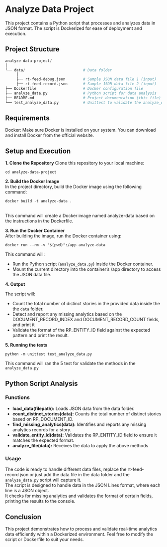 # Analyze Data Project
This project contains a Python script that processes and analyzes data in JSON format. The script is Dockerized for ease of deployment and execution.

## Project Structure

```python
analyze-data-project/
│
└── data/                          # Data folder
     │
     ├── rt-feed-debug.json        # Sample JSON data file 1 (input)
     ├── rt-feed-record.json       # Sample JSON data file 2 (input)
├── Dockerfile                     # Docker configuration file
├── analyze_data.py                # Python script for data analysis
├── README.md                      # Project documentation (this file)
└── test_analyze_data.py           # Unittest to validate the analyze_data.py
```

## Requirements
Docker: Make sure Docker is installed on your system. You can download and install Docker from the official website.

## Setup and Execution
**1. Clone the Repository**
Clone this repository to your local machine:

``` cd analyze-data-project ``` 

**2. Build the Docker Image**
<br>In the project directory, build the Docker image using the following command:

``` docker build -t analyze-data . ```

<br>This command will create a Docker image named analyze-data based on the instructions in the Dockerfile.

**3. Run the Docker Container**
<br>After building the image, run the Docker container using:

``` docker run --rm -v "$(pwd)":/app analyze-data ```

This command will:
* Run the Python script (`analyze_data.py`) inside the Docker container.
* Mount the current directory into the container’s /app directory to access the JSON data file.

**4. Output**

The script will:
* Count the total number of distinct stories in the provided data inside the the `data` folder.
* Detect and report any missing analytics based on the DOCUMENT_RECORD_INDEX and DOCUMENT_RECORD_COUNT fields, and print it
* Validate the format of the RP_ENTITY_ID field against the expected pattern and print the result.


**5. Running the tests**

``` python -m unittest test_analyze_data.py ```

This command will ran the 5 test for validate the methods in the `analyze_data.py`


## Python Script Analysis 

### Functions
- **load_data(filepath):** Loads JSON data from the data folder.
- **count_distinct_stories(data):** Counts the total number of distinct stories based on RP_DOCUMENT_ID.
- **find_missing_analytics(data):** Identifies and reports any missing analytics records for a story.
- **validate_entity_id(data):** Validates the RP_ENTITY_ID field to ensure it matches the expected format.
- **analyze_file(data):** Receives the data to apply the above methods 

### Usage 

The code is ready to handle different data files, replace the rt-feed-record.json or just add the data file in the data folder and the `analyze_data.py` script will capture it.<br>
The script is designed to handle data in the JSON Lines format, where each line is a JSON object.<br>
It checks for missing analytics and validates the format of certain fields, printing the results to the console.<br>

## Conclusion
This project demonstrates how to process and validate real-time analytics data efficiently within a Dockerized environment. Feel free to modify the script or Dockerfile to suit your needs.
